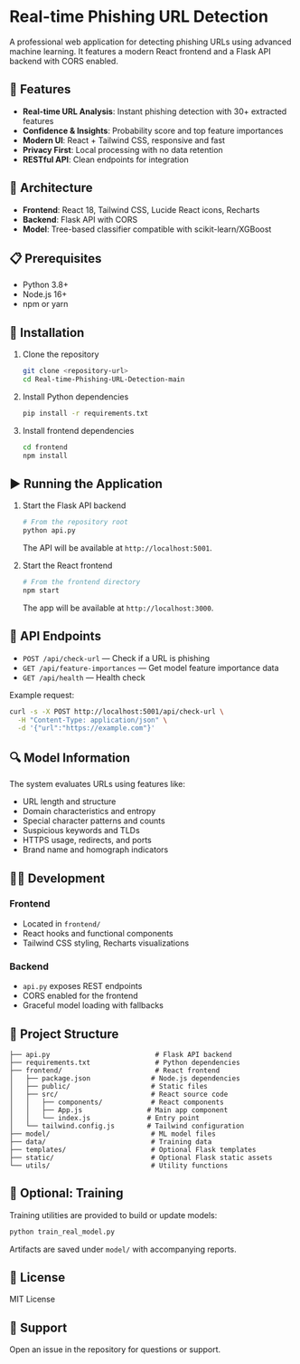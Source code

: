 # Real-time Phishing URL Detection

A professional web application for detecting phishing URLs using advanced machine learning. It features a modern React frontend and a Flask API backend with CORS enabled.

## 🚀 Features

- **Real-time URL Analysis**: Instant phishing detection with 30+ extracted features
- **Confidence & Insights**: Probability score and top feature importances
- **Modern UI**: React + Tailwind CSS, responsive and fast
- **Privacy First**: Local processing with no data retention
- **RESTful API**: Clean endpoints for integration

## 🧱 Architecture

- **Frontend**: React 18, Tailwind CSS, Lucide React icons, Recharts
- **Backend**: Flask API with CORS
- **Model**: Tree-based classifier compatible with scikit-learn/XGBoost

## 📋 Prerequisites

- Python 3.8+
- Node.js 16+
- npm or yarn

## 🔧 Installation

1. Clone the repository
   ```bash
   git clone <repository-url>
   cd Real-time-Phishing-URL-Detection-main
   ```

2. Install Python dependencies
   ```bash
   pip install -r requirements.txt
   ```

3. Install frontend dependencies
   ```bash
   cd frontend
   npm install
   ```

## ▶️ Running the Application

1. Start the Flask API backend
   ```bash
   # From the repository root
   python api.py
   ```
   The API will be available at `http://localhost:5001`.

2. Start the React frontend
   ```bash
   # From the frontend directory
   npm start
   ```
   The app will be available at `http://localhost:3000`.

## 🔌 API Endpoints

- `POST /api/check-url` — Check if a URL is phishing
- `GET /api/feature-importances` — Get model feature importance data
- `GET /api/health` — Health check

Example request:
```bash
curl -s -X POST http://localhost:5001/api/check-url \
  -H "Content-Type: application/json" \
  -d '{"url":"https://example.com"}'
```

## 🔍 Model Information

The system evaluates URLs using features like:
- URL length and structure
- Domain characteristics and entropy
- Special character patterns and counts
- Suspicious keywords and TLDs
- HTTPS usage, redirects, and ports
- Brand name and homograph indicators

## 🧑‍💻 Development

### Frontend
- Located in `frontend/`
- React hooks and functional components
- Tailwind CSS styling, Recharts visualizations

### Backend
- `api.py` exposes REST endpoints
- CORS enabled for the frontend
- Graceful model loading with fallbacks

## 📁 Project Structure

```
├── api.py                          # Flask API backend
├── requirements.txt                # Python dependencies
├── frontend/                       # React frontend
│   ├── package.json               # Node.js dependencies
│   ├── public/                    # Static files
│   ├── src/                       # React source code
│   │   ├── components/            # React components
│   │   ├── App.js                # Main app component
│   │   └── index.js              # Entry point
│   └── tailwind.config.js        # Tailwind configuration
├── model/                         # ML model files
├── data/                          # Training data
├── templates/                     # Optional Flask templates
├── static/                        # Optional Flask static assets
└── utils/                         # Utility functions
```

## 🧪 Optional: Training

Training utilities are provided to build or update models:
```bash
python train_real_model.py
```
Artifacts are saved under `model/` with accompanying reports.

## 📄 License

MIT License

## 🙋 Support

Open an issue in the repository for questions or support.


